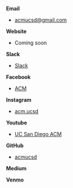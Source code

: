 **Email**
* acmucsd@gmail.com

**Website**
* Coming soon

**Slack**
* [Slack](tinyurl.com/acmslack)

**Facebook**
* [ACM](https://www.facebook.com/acmucsd/)

**Instagram**
* [acm.ucsd](https://www.instagram.com/acm.ucsd/)

**Youtube**
* [UC San Diego ACM](https://www.youtube.com/channel/UC0cKEPRSk6KaxsDOCfFjbUw)

**GitHub**
* [acmucsd](https://github.com/acmucsd)

**Medium**

**Venmo**

